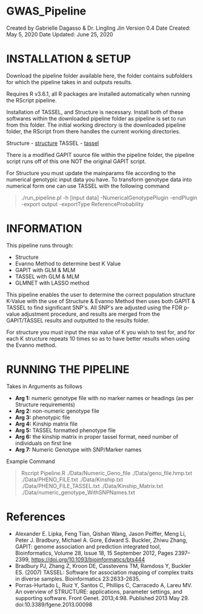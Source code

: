 # GWAS_Pipeline
Created by Gabrielle Dagasso & Dr. Lingling Jin
Version 0.4
Date Created: May 5, 2020
Date Updated: June 25, 2020

# INSTALLATION & SETUP 

Download the pipeline folder available here, the folder contains subfolders for which the pipeline takes in and outputs results. 

Requires R v3.6.1, all R packages are installed automatically when running the RScript pipeline. 

Installation of TASSEL, and Structure is necessary. Install both of these softwares within the downloaded pipeline folder as pipeline is set to run from this folder. The initial working directory is the downloaded pipeline folder, the RScript from there handles the current working directories. 

Structure - [structure](https://web.stanford.edu/group/pritchardlab/structure_software/release_versions/v2.3.4/html/structure.html)
TASSEL - [tassel](https://www.maizegenetics.net/tassel)

There is a modified GAPIT source file within the pipeline folder, the pipeline script runs off of this one NOT the original GAPIT script.

For Structure you must update the mainparams file according to the numerical genotypic input data you have. To transform genotype data into numerical form one can use TASSEL with the following command

> ./run_pipeline.pl -h [input data] -NumericalGenotypePlugin -endPlugin -export output -exportType ReferenceProbability


# INFORMATION 
This pipeline runs through:
- Structure
- Evanno Method to determine best K Value 
- GAPIT with GLM & MLM
- TASSEL with GLM & MLM
- GLMNET with LASSO method

This pipeline enables the user to determine the correct population structure K-Value with the use of Structure & Evanno Method then uses both GAPIT & TASSEL to find significant SNP's. All SNP's are adjusted using the FDR p-value adjustment procedure, and results are merged from the GAPIT/TASSEL results and outputted to the results folder.

For structure you must input the max value of K you wish to test for, and for each K structure repeats 10 times so as to have better results when using the Evanno method.

# RUNNING THE PIPELINE 

Takes in Arguments as follows
- **Arg 1:** numeric genotype file with no marker names or headings (as per Structure requirements)
- **Arg 2:** non-numeric genotype file
- **Arg 3:** phenotypic file
- **Arg 4:** Kinship matrix file
- **Arg 5:** TASSEL formatted phenotype file
- **Arg 6:** the kinship matrix in proper tassel format, need number of individuals on first line
- **Arg 7:** Numeric Genotype with SNP/Marker names


Example Command
> Rscript Pipeline.R ./Data/Numeric_Geno_file ./Data/geno_file.hmp.txt ./Data/PHENO_FILE.txt ./Data/Kinship.txt ./Data/PHENO_FILE_TASSEL.txt ./Data/Kinship_Matrix.txt ./Data/numeric_genotype_WithSNPNames.txt



# References

- Alexander E. Lipka, Feng Tian, Qishan Wang, Jason Peiffer, Meng Li, Peter J. Bradbury, Michael A. Gore, Edward S. Buckler, Zhiwu Zhang, GAPIT: genome association and prediction integrated tool, Bioinformatics, Volume 28, Issue 18, 15 September 2012, Pages 2397–2399, https://doi.org/10.1093/bioinformatics/bts444
- Bradbury PJ, Zhang Z, Kroon DE, Casstevens TM, Ramdoss Y, Buckler ES. (2007) TASSEL: Software for association mapping of complex traits in diverse samples. Bioinformatics 23:2633-2635.
- Porras-Hurtado L, Ruiz Y, Santos C, Phillips C, Carracedo A, Lareu MV. An overview of STRUCTURE: applications, parameter settings, and supporting software. Front Genet. 2013;4:98. Published 2013 May 29. doi:10.3389/fgene.2013.00098
